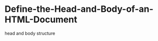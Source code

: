 # Define-the-Head-and-Body-of-an-HTML-Document
head and body structure

<!DOCTYPE html>
<html>
<title>The best page ever</title>
